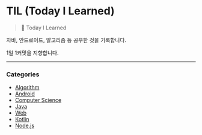 # TIL (Today I Learned)

> 📝 Today I Learned

자바, 안드로이드, 알고리즘 등 공부한 것을 기록합니다.

1일 1커밋을 지향합니다.

---

### Categories

- [Algorithm](https://github.com/yujinK/TIL/tree/master/Algorithm)
- [Android](https://github.com/yujinK/TIL/tree/master/Android)
- [Computer Science](https://github.com/yujinK/TIL/tree/master/Computer%20Science)
- [Java](https://github.com/yujinK/TIL/tree/master/Java)
- [Web](https://github.com/yujinK/TIL/tree/master/Web)
- [Kotlin](https://github.com/yujinK/TIL/tree/master/Kotlin)
- [Node.js](https://github.com/yujinK/TIL/tree/master/Node.js)
